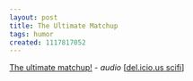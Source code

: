 ```yaml
---
layout: post
title: The Ultimate Matchup
tags: humor
created: 1117817052
---
```

<a href="http://khanvsvader.ytmnd.com/">The ultimate matchup!</a> - <em>audio</em> [<a href="http://del.icio.us/tag/scifi">del.icio.us scifi</a>]
